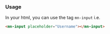 ### Usage

In your html, you can use the tag `mn-input` i.e.

```html
<mn-input placeholder="Username"></mn-input>
```
